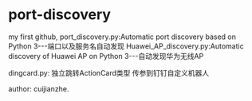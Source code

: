 # port-discovery
my first github,
port_discovery.py:Automatic port discovery based on Python 3---端口以及服务名自动发现
Huawei_AP_discovery.py:Automatic discovery of Huawei AP on Python 3---自动发现华为无线AP

dingcard.py: 独立跳转ActionCard类型 传参到钉钉自定义机器人

author: cuijianzhe.
